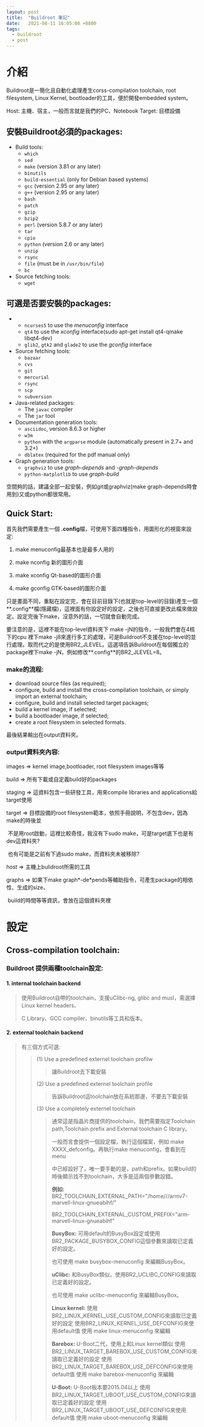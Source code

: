 ```yaml
---
layout: post
title:  "Buildroot 筆記"
date:   2021-08-11 16:05:00 +0800
tags:
  - buildroot
  - post
---
```




# 介紹

Buildroot是一簡化且自動化處理產生corss-compilation toolchain, root filesystem, Linux Kernel, bootloader的工具，便於開發embedded system。

Host: 主機、宿主，一般而言就是我們的PC、Notebook
Target: 目標設備

<!--more-->

## 安裝Buildroot必須的packages:

- Build tools:
  - `which`
  - `sed`
  - `make` (version 3.81 or any later)
  - `binutils`
  - `build-essential` (only for Debian based systems)
  - `gcc` (version 2.95 or any later)
  - `g++` (version 2.95 or any later)
  - `bash`
  - `patch`
  - `gzip`
  - `bzip2`
  - `perl` (version 5.8.7 or any later)
  - `tar`
  - `cpio`
  - `python` (version 2.6 or any later)
  - `unzip`
  - `rsync`
  - `file` (must be in `/usr/bin/file`)
  - `bc`
- Source fetching tools:
  - `wget`

## 可選是否要安裝的packages:

- - `ncurses5` to use the *menuconfig* interface
  - `qt4` to use the *xconfig* interface(sudo apt-get install qt4-qmake libqt4-dev)
  - `glib2`, `gtk2` and `glade2` to use the *gconfig* interface
- Source fetching tools:
  - `bazaar`
  - `cvs`
  - `git`
  - `mercurial`
  - `rsync`
  - `scp`
  - `subversion`
- Java-related packages:
  - The `javac` compiler
  - The `jar` tool
- Documentation generation tools:
  - `asciidoc`, version 8.6.3 or higher
  - `w3m`
  - `python` with the `argparse` module (automatically present in 2.7+ and 3.2+)
  - `dblatex` (required for the pdf manual only)
- Graph generation tools:
  - `graphviz` to use *graph-depends* and *<pkg>-graph-depends*
  - `python-matplotlib` to use *graph-build*

空間夠的話，建議全部一起安裝，例如git或graphviz(make graph-depends時會用到)又或python都很常用。

## Quick Start:

首先我們需要產生一個 **.config**檔，可使用下面四種指令，用圖形化的視窗來設定:

1. make menuconfig最基本也是最多人用的

2. make nconfig 新的圖形介面

3. make xconfig Qt-based的圖形介面

4. make gconfig GTK-based的圖形介面

只是畫面不同，重點在設定完，會在目前目錄下(也就是top-level的目錄)產生一個**.config**檔(隱藏檔)，這裡面有你設定好的設定，之後也可直接更改此檔來做設定。設定完後下make，沒意外的話，一切就會自動完成。

要注意的是，這裡不能在top-level資料夾下 make -jN的指令，一般我們會在4核下的cpu 裡下make -j8來進行多工的處理，可是Buildroot不支援在top-level的並行處理。取而代之的是使用BR2_JLEVEL。這選項告訴Buildroot在每個獨立的package裡下make -jN，例如修改**.config**的BR2_JLEVEL=8。

### make的流程:

- download source files (as required);
- configure, build and install the cross-compilation toolchain, or simply import an external toolchain;
- configure, build and install selected target packages;
- build a kernel image, if selected;
- build a bootloader image, if selected;
- create a root filesystem in selected formats.

最後結果輸出在output資料夾。

### output資料夾內容:

images => kernel image,bootloader, root filesystem images等等

build => 所有下載或自定義build好的packages

staging => 這資料包含一些研發工具，用來compile libraries and applications給target使用

target => 目標設備的root filesystem範本，依照手冊說明，不包含dev，因為make的時後並   

​                 不是用root啟動，這裡比較奇怪，我沒有下sudo make，可是target底下也是有dev這資料夾?  

​                  也有可能是之前有下過sudo make，而資料夾未被移除?

host => 主機上bulidroot所需的工具

graphs => 如果下make graph*-de*pends等輔助指令，可產生package的相依性、生成的size、   

​                   build的時間等等資訊，會放在這個資料夾裡



# 設定

## Cross-compilation toolchain:

### Buildroot 提供兩種toolchain設定:

#### 1. internal toolchain backend

> 使用Buildroot自帶的toolchain，支援uClibc-ng, glibc and musl，需選擇Linux kernel headers、
>
> C Library、GCC compiler、binutils等工具和版本。

#### 2. external toolchain backend

> 有三個方式可選:
>
> > (1) Use a predefined externel toolchain profilw
> >
> > > 讓Buildroot去下載安裝
> >
> > (2) Use a predefined externel toolchain profile
> >
> > > 告訴Buildroot這toolchain放在系統那邊，不要去下載安裝
> >
> > (3) Use a completely externel toolchain
> >
> > > 通常這是指晶片商提供的toolchain，我們需要指定Toolchain path,Toolchain prefix and External toolchain C library。
> > >
> > > 一般而言會提供一個設定檔，執行這個檔案，例如 make XXXX_defconfig。再執行make menuconfig，會看到在menu
> > >
> > > 中已經設好了，唯一要手動的是，path和prefix。如果build的時後顯示找不到toolchain，大多是這兩個參數設錯。
> > >
> > > **例如:**
> > > BR2_TOOLCHAIN_EXTERNAL_PATH="/home/<user>/<work directory>/armv7-marvell-linux-gnueabihf/"
> > >
> > > BR2_TOOLCHAIN_EXTERNAL_CUSTOM_PREFIX="arm-marvell-linux-gnueabihf"
> > >
> > > **BusyBox:**
> > > 可用default的BusyBox設定或使用BR2_PACKAGE_BUSYBOX_CONFIG這個參數來讀取已定義好的設定。
> > >
> > > 也可使用 make busybox-menuconfig 來編輯BusyBox。
> > >
> > > **uClibc:**
> > > 和BusyBox類似，使用BR2_UCLIBC_CONFIG來讀取已定義好的設定。
> > >
> > > 也可使用 make uclibc-menuconfig 來編輯BusyBox。
> > >
> > > **Linux kernel:**
> > > 使用BR2_LINUX_KERNEL_USE_CUSTOM_CONFIG來讀取已定義好的設定
> > > 使用BR2_LINUX_KERNEL_USE_DEFCONFIG來使用default值
> > > 使用 make linux-menuconfig 來編輯
> > >
> > > **Barebox:**
> > > U-Boot二代，使用上和Linux kernel類似
> > > 使用BR2_LINUX_TARGET_BAREBOX_USE_CUSTOM_CONFIG來讀取已定義好的設定
> > > 使用BR2_LINUX_TARGET_BAREBOX_USE_DEFCONFIG來使用default值
> > > 使用 make barebox-menuconfig 來編輯
> > >
> > > **U-Boot:**
> > > U-Boot板本要2015.04以上
> > > 使用BR2_LINUX_TARGET_UBOOT_USE_CUSTOM_CONFIG來讀取已定義好的設定
> > > 使用BR2_LINUX_TARGET_UBOOT_USE_DEFCONFIG來使用default值
> > > 使用 make uboot-menuconfig 來編輯